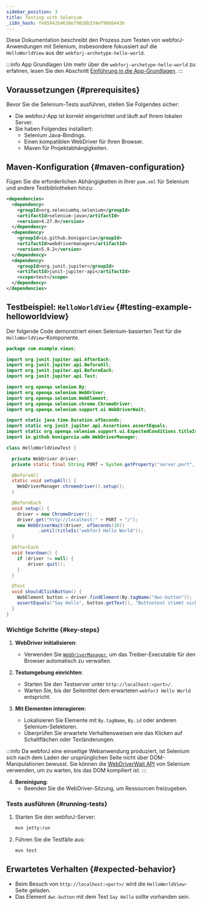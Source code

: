 ```yaml
---
sidebar_position: 3
title: Testing with Selenium
_i18n_hash: fe85942b4638ef9828b334ef986b4436
---
```

Diese Dokumentation beschreibt den Prozess zum Testen von webforJ-Anwendungen mit Selenium, insbesondere fokussiert auf die `HelloWorldView` aus der `webforj-archetype-hello-world`.

:::info App Grundlagen
Um mehr über die `webforj-archetype-hello-world` zu erfahren, lesen Sie den Abschnitt [Einführung in die App-Grundlagen](../../introduction/basics).
:::

## Voraussetzungen {#prerequisites}

Bevor Sie die Selenium-Tests ausführen, stellen Sie Folgendes sicher:
- Die webforJ-App ist korrekt eingerichtet und läuft auf Ihrem lokalen Server.
- Sie haben Folgendes installiert:
  - Selenium Java-Bindings.
  - Einen kompatiblen WebDriver für Ihren Browser.
  - Maven für Projektabhängigkeiten.

## Maven-Konfiguration {#maven-configuration}

Fügen Sie die erforderlichen Abhängigkeiten in Ihrer `pom.xml` für Selenium und andere Testbibliotheken hinzu:

```xml title="pom.xml"
<dependencies>
  <dependency>
    <groupId>org.seleniumhq.selenium</groupId>
    <artifactId>selenium-java</artifactId>
    <version>4.27.0</version>
  </dependency>
  <dependency>
    <groupId>io.github.bonigarcia</groupId>
    <artifactId>webdrivermanager</artifactId>
    <version>5.9.2</version>
  </dependency>
  <dependency>
    <groupId>org.junit.jupiter</groupId>
    <artifactId>junit-jupiter-api</artifactId>
    <scope>test</scope>
  </dependency>
</dependencies>
```

## Testbeispiel: `HelloWorldView` {#testing-example-helloworldview}

Der folgende Code demonstriert einen Selenium-basierten Test für die `HelloWorldView`-Komponente.

```java title="HelloWorldViewTest.java"
package com.example.views;

import org.junit.jupiter.api.AfterEach;
import org.junit.jupiter.api.BeforeAll;
import org.junit.jupiter.api.BeforeEach;
import org.junit.jupiter.api.Test;

import org.openqa.selenium.By;
import org.openqa.selenium.WebDriver;
import org.openqa.selenium.WebElement;
import org.openqa.selenium.chrome.ChromeDriver;
import org.openqa.selenium.support.ui.WebDriverWait;

import static java.time.Duration.ofSeconds;
import static org.junit.jupiter.api.Assertions.assertEquals;
import static org.openqa.selenium.support.ui.ExpectedConditions.titleIs;
import io.github.bonigarcia.wdm.WebDriverManager;

class HelloWorldViewTest {

  private WebDriver driver;
  private static final String PORT = System.getProperty("server.port", "8080");

  @BeforeAll
  static void setupAll() {
    WebDriverManager.chromedriver().setup();
  }

  @BeforeEach
  void setup() {
    driver = new ChromeDriver();
    driver.get("http://localhost:" + PORT + "/");
    new WebDriverWait(driver, ofSeconds(30))
            .until(titleIs("webforJ Hello World"));
  }

  @AfterEach
  void teardown() {
    if (driver != null) {
        driver.quit();
    }
  }

  @Test
  void shouldClickButton() {
    WebElement button = driver.findElement(By.tagName("dwc-button"));
    assertEquals("Say Hello", button.getText(), "Buttontext stimmt nicht überein!");
  }
}
```

### Wichtige Schritte {#key-steps}

1. **WebDriver initialisieren**:
   - Verwenden Sie [`WebDriverManager`](https://github.com/bonigarcia/webdrivermanager), um das Treiber-Executable für den Browser automatisch zu verwalten.

2. **Testumgebung einrichten**:
   - Starten Sie den Testserver unter `http://localhost:<port>/`.
   - Warten Sie, bis der Seitentitel dem erwarteten `webforJ Hello World` entspricht.

3. **Mit Elementen interagieren**:
   - Lokalisieren Sie Elemente mit `By.tagName`, `By.id` oder anderen Selenium-Selektoren.
   - Überprüfen Sie erwartete Verhaltensweisen wie das Klicken auf Schaltflächen oder Textänderungen.

  :::info
  Da webforJ eine einseitige Webanwendung produziert, ist Selenium sich nach dem Laden der ursprünglichen Seite nicht über DOM-Manipulationen bewusst. Sie können die [WebDriverWait API](https://www.selenium.dev/selenium/docs/api/java/org/openqa/selenium/support/ui/WebDriverWait.html) von Selenium verwenden, um zu warten, bis das DOM kompiliert ist.
  :::

4. **Bereinigung**:
   - Beenden Sie die WebDriver-Sitzung, um Ressourcen freizugeben.

### Tests ausführen {#running-tests}

1. Starten Sie den webforJ-Server:
   ```bash
   mvn jetty:run
   ```

2. Führen Sie die Testfälle aus:
   ```bash
   mvn test
   ```

## Erwartetes Verhalten {#expected-behavior}

- Beim Besuch von `http://localhost:<port>/` wird die `HelloWorldView`-Seite geladen.
- Das Element `dwc-button` mit dem Text `Say Hello` sollte vorhanden sein.
